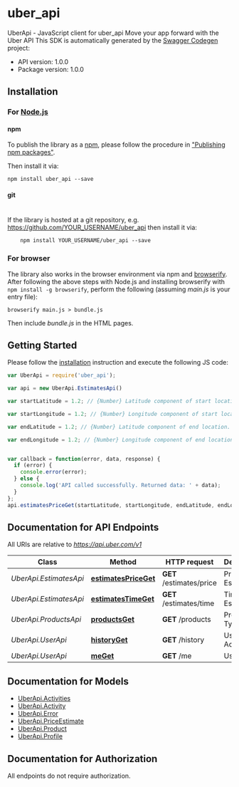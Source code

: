 # uber_api

UberApi - JavaScript client for uber_api
Move your app forward with the Uber API
This SDK is automatically generated by the [Swagger Codegen](https://github.com/swagger-api/swagger-codegen) project:

- API version: 1.0.0
- Package version: 1.0.0

## Installation

### For [Node.js](https://nodejs.org/)

#### npm

To publish the library as a [npm](https://www.npmjs.com/),
please follow the procedure in ["Publishing npm packages"](https://docs.npmjs.com/getting-started/publishing-npm-packages).

Then install it via:

```shell
npm install uber_api --save
```

#### git
#
If the library is hosted at a git repository, e.g.
https://github.com/YOUR_USERNAME/uber_api
then install it via:

```shell
    npm install YOUR_USERNAME/uber_api --save
```

### For browser

The library also works in the browser environment via npm and [browserify](http://browserify.org/). After following
the above steps with Node.js and installing browserify with `npm install -g browserify`,
perform the following (assuming *main.js* is your entry file):

```shell
browserify main.js > bundle.js
```

Then include *bundle.js* in the HTML pages.

## Getting Started

Please follow the [installation](#installation) instruction and execute the following JS code:

```javascript
var UberApi = require('uber_api');

var api = new UberApi.EstimatesApi()

var startLatitude = 1.2; // {Number} Latitude component of start location.

var startLongitude = 1.2; // {Number} Longitude component of start location.

var endLatitude = 1.2; // {Number} Latitude component of end location.

var endLongitude = 1.2; // {Number} Longitude component of end location.


var callback = function(error, data, response) {
  if (error) {
    console.error(error);
  } else {
    console.log('API called successfully. Returned data: ' + data);
  }
};
api.estimatesPriceGet(startLatitude, startLongitude, endLatitude, endLongitude, callback);

```

## Documentation for API Endpoints

All URIs are relative to *https://api.uber.com/v1*

Class | Method | HTTP request | Description
------------ | ------------- | ------------- | -------------
*UberApi.EstimatesApi* | [**estimatesPriceGet**](docs/EstimatesApi.md#estimatesPriceGet) | **GET** /estimates/price | Price Estimates
*UberApi.EstimatesApi* | [**estimatesTimeGet**](docs/EstimatesApi.md#estimatesTimeGet) | **GET** /estimates/time | Time Estimates
*UberApi.ProductsApi* | [**productsGet**](docs/ProductsApi.md#productsGet) | **GET** /products | Product Types
*UberApi.UserApi* | [**historyGet**](docs/UserApi.md#historyGet) | **GET** /history | User Activity
*UberApi.UserApi* | [**meGet**](docs/UserApi.md#meGet) | **GET** /me | User Profile


## Documentation for Models

 - [UberApi.Activities](docs/Activities.md)
 - [UberApi.Activity](docs/Activity.md)
 - [UberApi.Error](docs/Error.md)
 - [UberApi.PriceEstimate](docs/PriceEstimate.md)
 - [UberApi.Product](docs/Product.md)
 - [UberApi.Profile](docs/Profile.md)


## Documentation for Authorization

 All endpoints do not require authorization.

